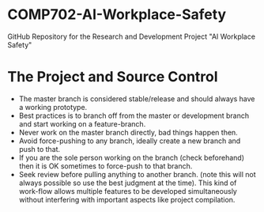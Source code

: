 # COMP702-AI-Workplace-Safety
GitHub Repository for the Research and Development Project "AI Workplace Safety"

# The Project and Source Control

* The master branch is considered stable/release and should always have a working prototype.
* Best practices is to branch off from the master or development branch and start working
on a feature-branch.
* Never work on the master branch directly, bad things happen then.
* Avoid force-pushing to any branch, ideally create a new branch and push to that.
* If you are the sole person working on the branch (check beforehand) then it is OK sometimes 
to force-push to that branch.
* Seek review before pulling anything to another branch.
(note this will not always possible so use the best judgment at the time).
This kind of work-flow allows multiple features to be developed simultaneously without 
interfering with important aspects like project compilation.
